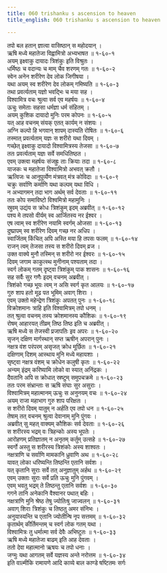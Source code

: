 ```yaml
---
title: 060 trishanku s ascension to heaven
title_english: 060 trishanku s ascension to heaven

---
```

तपो बल हतान् ज्ञात्वा वासिष्ठान् स महोदयान् ।  
ऋषि मध्ये महातेजा विह्वामित्रो अभ्यभाषत ॥ १-६०-१  
अयम् इक्ष्वाकु दायादः त्रिशंकुः इति विश्रुतः ।  
धर्मिष्ठः च वदान्यः च माम् चैव शरणम् गतः ॥ १-६०-२  
स्वेन अनेन शरीरेण देव लोक जिगीषया ।  
यथा अयम् स्व शरीरेण देव लोकम् गमिष्यति ॥ १-६०-३  
तथा प्रवर्त्यताम् यज्ञो भवद्भिः च मया सह ।  
विश्वामित्र वचः श्रुत्वा सर्व एव महर्षयः ॥ १-६०-४  
ऊचुः समेताः सहसा धर्मज्ञा धर्म संहितम् ।  
अयम् कुशिक दायादो मुनिः परम कोपनः ॥ १-६०-५  
यत् आह वचनम् संयक् एतत् कार्यम् न संशयः ।  
अग्नि कल्पो हि भगवान् शापम् दास्यति रोषितः ॥ १-६०-६  
तस्मात् प्रवर्त्यताम् यज्ञः स शरीरो यथा दिवम् ।  
गच्छेत् इक्ष्वाकु दायादो विश्वामित्रस्य तेजसा ॥ १-६०-७  
ततः प्रवर्त्यताम् यज्ञः सर्वे समधितिष्ठत ।  
एवम् उक्त्वा महर्षयः संजह्रुः ताः क्रियाः तदा ॥ १-६०-८  
याजकः च महातेजा विश्वामित्रो अभवत् क्रतौ ।  
ऋत्विजः च आनुपूर्व्येण मंत्रवत् मंत्र कोविदाः ॥ १-६०-९  
चक्रुः सर्वाणि कर्माणि यथा कल्पम् यथा विधि ।  
न अभ्यागमन् तदा भाग अर्थम् सर्व देवताः ॥ १-६०-११  
ततः कोप समाविष्टो विश्वमित्रो महामुनिः ।  
स्रुवम् उद्यंय स क्रोधः त्रिशंकुम् इदम् अब्रवीत् ॥ १-६०-१२  
पश्य मे तपसो वीर्यम् स्व आर्जितस्य नर ईश्वर ।  
एष त्वाम् स्व शरीरेण नयामि स्वर्गम् ओजसा ॥ १-६०-१३  
दुष्प्रापम् स्व शरीरेण दिवम् गच्छ नर अधिप ।  
स्वार्जितम् किंचित् अपि अस्ति मया हि तपसः फलम् ॥ १-६०-१४  
राजन् त्वम् तेजसा तस्य स शरीरो दिवम् व्रज ।  
उक्त वाक्ये मुनौ तस्मिन् स शरीरो नर ईश्वरः ॥ १-६०-१५  
दिवम् जगाम काकुत्स्थ मुनीनाम् पश्यताम् तदा ।  
स्वर्ग लोकम् गतम् दृष्ट्वा त्रिशंकुम् पाक शासनः ॥ १-६०-१६  
सह सर्वैः सुर गणैः इदम् वचनम् अब्रवीत् ।  
त्रिशंको गच्छ भूयः त्वम् न असि स्वर्ग कृत आलयः ॥ १-६०-१७  
गुरु शाप हतो मूढ पत भूमिम् अवाग् शिराः ।  
एवम् उक्तो महेन्द्रेण त्रिशंकुः अपतत् पुनः ॥ १-६०-१८  
विक्रोशमानः त्राहि इति विश्वामित्रम् तपो धनम् ।  
तत् श्रुत्वा वचनम् तस्य क्रोशमानस्य कौशिकः ॥ १-६०-१९  
रोषम् आहारयत् तीव्रम् तिष्ठ तिष्ठ इति च अब्रवीत् ।  
ऋषि मध्ये स तेजस्वी प्रजापतिः इव अपरः ॥ १-६०-२०  
सृजन् दक्षिण मार्गस्थान् सप्त ऋषीन् अपरान् पुनः ।  
नक्षत्र वंश परंपरम् असृजत् क्रोध मूर्छितः ॥ १-६०-२१  
दक्षिणाम् दिशम् आस्थाय मुनि मध्ये महायशाः ।  
सृष्ट्वा नक्षत्र वंशम् च क्रोधेन कलुषी कृतः ॥ १-६०-२२  
अन्यम् इंद्रम् करिष्यामि लोको वा स्यात् अनिंद्रकः ।  
दैवतानि अपि स क्रोधात् स्रष्टुम् समुपचक्रमे ॥ १-६०-२३  
ततः परम संभ्रान्ताः स ऋषि संघाः सुर असुराः ।  
विश्वामित्रम् महात्मानम् ऊचुः स अनुनयम् वचः ॥ १-६०-२४  
अयम् राजा महाभाग गुरु शाप परिक्षतः ।  
स शरीरो दिवम् यातुम् न अर्हति एव तपो धन ॥ १-६०-२५  
तेषाम् तत् वचनम् श्रुत्वा देवानाम् मुनि पुंगवः ।  
अब्रवीत् सु महत् वाक्यम् कौशिकः सर्व देवताः ॥ १-६०-२६  
स शरीरस्य भद्रम् वः त्रिहन्कोः अस्य भूपतेः ।  
आरोहणम् प्रतिज्ञातम् न अनृतम् कर्तुम् उत्सहे ॥ १-६०-२७  
स्वर्गो अस्तु स शरीरस्य त्रिशंकोः अस्य शाश्वतः ।  
नक्षत्राणि च सर्वाणि मामकानि ध्रुवाणि अथ ॥ १-६०-२८  
यावत् लोका धरिष्यन्ति तिष्ठन्ति एतानि सर्वशः ।  
यत् कृतानि सुराः सर्वे तत् अनुज्ञातुम् अर्हथ ॥ १-६०-२९  
एवम् उक्ताः सुराः सर्वे प्रति ऊचुः मुनि पुंगवम् ।  
एवम् भवतु भद्रम् ते तिष्ठन्तु एतानि सर्वशः ॥ १-६०-३०  
गगने तानि अनेकानि वैश्वानर पथात् बहिः ।  
नक्षत्राणि मुनि श्रेष्ठ तेषु ज्योतिःषु जाज्वलन् ॥ १-६०-३१  
अवाग् शिराः त्रिशंकुः च तिष्ठतु अमर संनिभः ।  
अनुयास्यन्ति च एतानि ज्योतीन्षि नृप सत्तमम् ॥ १-६०-३२  
कृतार्थम् कीर्तिमन्तम् च स्वर्ग लोक गतम् यथा ।  
विश्वामित्रः तु धर्मात्मा सर्व देवैः अभिष्टुतः ॥ १-६०-३३  
ऋषि मध्ये महातेजा बाढम् इति आह देवताः ।  
ततो देवा महात्मानो ऋषयः च तपो धनाः ।  
जग्मुः यथा आगतम् सर्वे यज्ञस्य अन्ते नरोत्तम ॥ १-६०-३४  
इति वाल्मीकि रामायणे आदि काव्ये बाल काण्डे षष्टितमः सर्गः